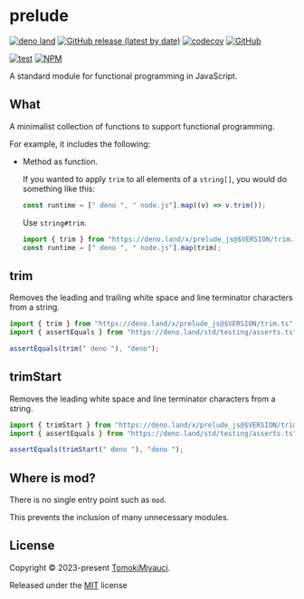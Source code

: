 # prelude

[![deno land](http://img.shields.io/badge/available%20on-deno.land/x-lightgrey.svg?logo=deno)](https://deno.land/x/prelude_js)
[![GitHub release (latest by date)](https://img.shields.io/github/v/release/TomokiMiyauci/prelude)](https://github.com/TomokiMiyauci/prelude/releases)
[![codecov](https://codecov.io/github/TomokiMiyauci/prelude/branch/main/graph/badge.svg)](https://codecov.io/gh/TomokiMiyauci/prelude)
[![GitHub](https://img.shields.io/github/license/TomokiMiyauci/prelude)](https://github.com/TomokiMiyauci/prelude/blob/main/LICENSE)

[![test](https://github.com/TomokiMiyauci/prelude/actions/workflows/test.yaml/badge.svg)](https://github.com/TomokiMiyauci/prelude/actions/workflows/test.yaml)
[![NPM](https://nodei.co/npm/@miyauci/prelude.png?mini=true)](https://nodei.co/npm/@miyauci/prelude/)

A standard module for functional programming in JavaScript.

## What

A minimalist collection of functions to support functional programming.

For example, it includes the following:

- Method as function.

  If you wanted to apply `trim` to all elements of a `string[]`, you would do
  something like this:

  ```ts
  const runtime = [" deno ", " node.js"].map((v) => v.trim());
  ```

  Use `string#trim`.

  ```ts
  import { trim } from "https://deno.land/x/prelude_js@$VERSION/trim.ts";
  const runtime = [" deno ", " node.js"].map(trim);
  ```

## trim

Removes the leading and trailing white space and line terminator characters from
a string.

```ts
import { trim } from "https://deno.land/x/prelude_js@$VERSION/trim.ts";
import { assertEquals } from "https://deno.land/std/testing/asserts.ts";

assertEquals(trim(" deno "), "deno");
```

## trimStart

Removes the leading white space and line terminator characters from a string.

```ts
import { trimStart } from "https://deno.land/x/prelude_js@$VERSION/trim_start.ts";
import { assertEquals } from "https://deno.land/std/testing/asserts.ts";

assertEquals(trimStart(" deno "), "deno ");
```

## Where is mod?

There is no single entry point such as `mod`.

This prevents the inclusion of many unnecessary modules.

## License

Copyright © 2023-present [TomokiMiyauci](https://github.com/TomokiMiyauci).

Released under the [MIT](./LICENSE) license
